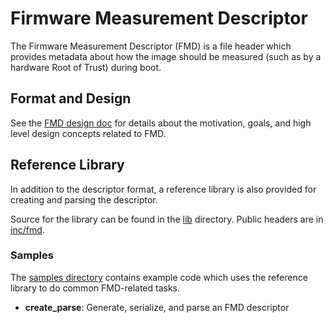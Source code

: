 # Firmware Measurement Descriptor

The Firmware Measurement Descriptor (FMD) is a file header which provides
metadata about how the image should be measured (such as by a hardware
Root of Trust) during boot.

## Format and Design

See the [FMD design doc](doc/fmd_design_v0_3.pdf) for details about the
motivation, goals, and high level design concepts related to FMD.

## Reference Library

In addition to the descriptor format, a reference library is also provided for
creating and parsing the descriptor.

Source for the library can be found in the [lib](lib/) directory. Public
headers are in [inc/fmd](inc/fmd/).

### Samples

The [samples directory](samples/) contains example code which uses the
reference library to do common FMD-related tasks.

* **create\_parse**: Generate, serialize, and parse an FMD descriptor
